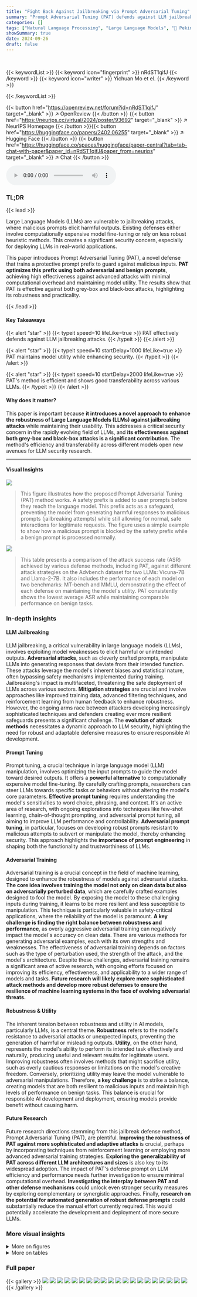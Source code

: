 ```yaml
---
title: "Fight Back Against Jailbreaking via Prompt Adversarial Tuning"
summary: "Prompt Adversarial Tuning (PAT) defends against LLM jailbreaking by training a protective prompt prefix.  PAT uses adversarial and benign prompts to optimize this prefix, significantly reducing succes..."
categories: []
tags: ["Natural Language Processing", "Large Language Models", "🏢 Peking University",]
showSummary: true
date: 2024-09-26
draft: false
---
```


<br>

{{< keywordList >}}
{{< keyword icon="fingerprint" >}} nRdST1qifJ {{< /keyword >}}
{{< keyword icon="writer" >}} Yichuan Mo et el. {{< /keyword >}}
 
{{< /keywordList >}}

{{< button href="https://openreview.net/forum?id=nRdST1qifJ" target="_blank" >}}
↗ OpenReview
{{< /button >}}
{{< button href="https://neurips.cc/virtual/2024/poster/93692" target="_blank" >}}
↗ NeurIPS Homepage
{{< /button >}}{{< button href="https://huggingface.co/papers/2402.06255" target="_blank" >}}
↗ Hugging Face
{{< /button >}}
{{< button href="https://huggingface.co/spaces/huggingface/paper-central?tab=tab-chat-with-paper&paper_id=nRdST1qifJ&paper_from=neurips" target="_blank" >}}
↗ Chat
{{< /button >}}



<audio controls>
    <source src="https://ai-paper-reviewer.com/nRdST1qifJ/podcast.wav" type="audio/wav">
    Your browser does not support the audio element.
</audio>


### TL;DR


{{< lead >}}

Large Language Models (LLMs) are vulnerable to jailbreaking attacks, where malicious prompts elicit harmful outputs. Existing defenses either involve computationally expensive model fine-tuning or rely on less robust heuristic methods. This creates a significant security concern, especially for deploying LLMs in real-world applications.



This paper introduces Prompt Adversarial Tuning (PAT), a novel defense that trains a protective prompt prefix to guard against malicious inputs.  **PAT optimizes this prefix using both adversarial and benign prompts**, achieving high effectiveness against advanced attacks with minimal computational overhead and maintaining model utility.  The results show that PAT is effective against both grey-box and black-box attacks, highlighting its robustness and practicality.

{{< /lead >}}


#### Key Takeaways

{{< alert "star" >}}
{{< typeit speed=10 lifeLike=true >}} PAT effectively defends against LLM jailbreaking attacks. {{< /typeit >}}
{{< /alert >}}

{{< alert "star" >}}
{{< typeit speed=10 startDelay=1000 lifeLike=true >}} PAT maintains model utility while enhancing security. {{< /typeit >}}
{{< /alert >}}

{{< alert "star" >}}
{{< typeit speed=10 startDelay=2000 lifeLike=true >}} PAT's method is efficient and shows good transferability across various LLMs. {{< /typeit >}}
{{< /alert >}}

#### Why does it matter?
This paper is important because **it introduces a novel approach to enhance the robustness of Large Language Models (LLMs) against jailbreaking attacks** while maintaining their usability.  This addresses a critical security concern in the rapidly evolving field of LLMs, and **its effectiveness against both grey-box and black-box attacks is a significant contribution**. The method's efficiency and transferability across different models open new avenues for LLM security research.

------
#### Visual Insights



![](https://ai-paper-reviewer.com/nRdST1qifJ/figures_1_1.jpg)

> This figure illustrates how the proposed Prompt Adversarial Tuning (PAT) method works.  A safety prefix is added to user prompts before they reach the language model.  This prefix acts as a safeguard, preventing the model from generating harmful responses to malicious prompts (jailbreaking attempts) while still allowing for normal, safe interactions for legitimate requests. The figure uses a simple example to show how a malicious prompt is blocked by the safety prefix while a benign prompt is processed normally.





![](https://ai-paper-reviewer.com/nRdST1qifJ/tables_3_1.jpg)

> This table presents a comparison of the attack success rate (ASR) achieved by various defense methods, including PAT, against different attack strategies on the Advbench dataset for two LLMs: Vicuna-7B and Llama-2-7B.  It also includes the performance of each model on two benchmarks: MT-bench and MMLU, demonstrating the effect of each defense on maintaining the model's utility.  PAT consistently shows the lowest average ASR while maintaining comparable performance on benign tasks.





### In-depth insights


#### LLM Jailbreaking
LLM jailbreaking, a critical vulnerability in large language models (LLMs), involves exploiting model weaknesses to elicit harmful or unintended outputs.  **Adversarial attacks**, such as cleverly crafted prompts, manipulate LLMs into generating responses that deviate from their intended function. These attacks leverage the model's inherent biases and statistical nature, often bypassing safety mechanisms implemented during training. Jailbreaking's impact is multifaceted, threatening the safe deployment of LLMs across various sectors.  **Mitigation strategies** are crucial and involve approaches like improved training data, advanced filtering techniques, and reinforcement learning from human feedback to enhance robustness.  However, the ongoing arms race between attackers developing increasingly sophisticated techniques and defenders creating ever more resilient safeguards presents a significant challenge. The **evolution of attack methods** necessitates a dynamic approach to LLM security, highlighting the need for robust and adaptable defensive measures to ensure responsible AI development.

#### Prompt Tuning
Prompt tuning, a crucial technique in large language model (LLM) manipulation, involves optimizing the input prompts to guide the model toward desired outputs.  It offers a **powerful alternative** to computationally expensive model fine-tuning. By carefully crafting prompts, researchers can steer LLMs towards specific tasks or behaviors without altering the model's core parameters.  **Effective prompt tuning** requires understanding the model's sensitivities to word choice, phrasing, and context. It's an active area of research, with ongoing explorations into techniques like few-shot learning, chain-of-thought prompting, and adversarial prompt tuning, all aiming to improve LLM performance and controllability.  **Adversarial prompt tuning**, in particular, focuses on developing robust prompts resistant to malicious attempts to subvert or manipulate the model, thereby enhancing security. This approach highlights the **importance of prompt engineering** in shaping both the functionality and trustworthiness of LLMs.

#### Adversarial Training
Adversarial training is a crucial concept in the field of machine learning, designed to enhance the robustness of models against adversarial attacks.  **The core idea involves training the model not only on clean data but also on adversarially perturbed data**, which are carefully crafted examples designed to fool the model. By exposing the model to these challenging inputs during training, it learns to be more resilient and less susceptible to manipulation.  This technique is particularly valuable in safety-critical applications, where the reliability of the model is paramount.  **A key challenge is finding the right balance between robustness and performance**, as overly aggressive adversarial training can negatively impact the model's accuracy on clean data.  There are various methods for generating adversarial examples, each with its own strengths and weaknesses.  The effectiveness of adversarial training depends on factors such as the type of perturbation used, the strength of the attack, and the model's architecture.  Despite these challenges, adversarial training remains a significant area of active research, with ongoing efforts focused on improving its efficiency, effectiveness, and applicability to a wider range of models and tasks.  **Future research will likely explore more sophisticated attack methods and develop more robust defenses to ensure the resilience of machine learning systems in the face of evolving adversarial threats.**

#### Robustness & Utility
The inherent tension between robustness and utility in AI models, particularly LLMs, is a central theme.  **Robustness** refers to the model's resistance to adversarial attacks or unexpected inputs, preventing the generation of harmful or misleading outputs.  **Utility**, on the other hand, represents the model's ability to perform its intended task effectively and naturally, producing useful and relevant results for legitimate users.  Improving robustness often involves methods that might sacrifice utility, such as overly cautious responses or limitations on the model's creative freedom.  Conversely, prioritizing utility may leave the model vulnerable to adversarial manipulations.  Therefore, **a key challenge** is to strike a balance, creating models that are both resilient to malicious inputs and maintain high levels of performance on benign tasks.  This balance is crucial for responsible AI development and deployment, ensuring models provide benefit without causing harm.

#### Future Research
Future research directions stemming from this jailbreak defense method, Prompt Adversarial Tuning (PAT), are plentiful.  **Improving the robustness of PAT against more sophisticated and adaptive attacks** is crucial, perhaps by incorporating techniques from reinforcement learning or employing more advanced adversarial training strategies.  **Exploring the generalizability of PAT across different LLM architectures and sizes** is also key to its widespread adoption.  The impact of PAT's defense prompt on LLM efficiency and performance needs further investigation to ensure minimal computational overhead.  **Investigating the interplay between PAT and other defense mechanisms** could unlock even stronger security measures by exploring complementary or synergistic approaches.  Finally, **research on the potential for automated generation of robust defense prompts** could substantially reduce the manual effort currently required. This would potentially accelerate the development and deployment of more secure LLMs.


### More visual insights

<details>
<summary>More on figures
</summary>


![](https://ai-paper-reviewer.com/nRdST1qifJ/figures_2_1.jpg)

> The figure illustrates how Prompt Adversarial Tuning (PAT) enhances the robustness of Large Language Models (LLMs) against malicious prompts.  A 'safety prefix' (defense control) is prepended to user inputs before they reach the LLM.  This prefix is designed to neutralize harmful intentions within the prompt, preventing the LLM from generating unsafe responses.  The example shows how a malicious prompt asking for instructions on exploiting a software system is blocked by the safety prefix, while a benign request is still handled normally.


![](https://ai-paper-reviewer.com/nRdST1qifJ/figures_6_1.jpg)

> This figure shows the results of applying the PAT model across different language models.  The heatmap shows the Attack Success Rate (ASR) for each combination of a source and a target model, indicating how well the defense mechanism trained on one model generalizes to others. Lower ASR values represent better transferability of the defense mechanism, showing its effectiveness even when applied to models it wasn't originally trained on. The three subfigures show the ASR using different attack methods: GCG, ICA, and PAIR.


![](https://ai-paper-reviewer.com/nRdST1qifJ/figures_7_1.jpg)

> This figure illustrates how PAT works.  A safety prefix (a guard) is added to user prompts before they reach the LLM. This prefix, trained using PAT, helps the model resist malicious prompts designed to elicit unsafe responses (jailbreaks), while still allowing the model to function normally with legitimate inputs.  The figure compares the response of an unprotected LLM to a protected LLM using PAT in response to the same prompt, showcasing the effectiveness of the method.


![](https://ai-paper-reviewer.com/nRdST1qifJ/figures_8_1.jpg)

> This figure presents the ablation study results for the proposed Prompt Adversarial Tuning (PAT) method.  Two subfigures show how the model's performance is affected by changing different hyperparameters. (a) shows the impact of varying the length of the defense control prefix, denoted as |Idef|.  It demonstrates how the attack success rate (ASR) and MMLU scores change with different prefix lengths for four different attack methods (GCG, ICA, PAIR, and a multi-turn benchmark). (b) shows the effect of altering the trade-off parameter α (alpha) which balances the emphasis between robustness against adversarial attacks and maintenance of model usability for regular benign prompts.


</details>




<details>
<summary>More on tables
</summary>


![](https://ai-paper-reviewer.com/nRdST1qifJ/tables_5_1.jpg)
> This table presents the attack success rate (ASR) and model utility scores for various defense methods against different jailbreak attacks on two large language models (Vicuna-7B and Llama-2-7B).  The results showcase that the proposed Prompt Adversarial Tuning (PAT) method significantly reduces ASR while maintaining comparable or higher utility scores compared to existing methods.  The table highlights PAT's effectiveness in both grey-box and black-box attack settings.

![](https://ai-paper-reviewer.com/nRdST1qifJ/tables_6_1.jpg)
> This table presents a comparison of the attack success rate (ASR) and the performance on two benchmark datasets (MT-bench and MMLU) for various defense methods against several jailbreak attacks on two large language models (Vicuna-7B and Llama-2-7B).  The results show that the proposed Prompt Adversarial Tuning (PAT) method achieves significantly lower ASR compared to other state-of-the-art defense methods while maintaining high utility scores on benign tasks.  The best and second-best results for each metric are highlighted.

![](https://ai-paper-reviewer.com/nRdST1qifJ/tables_8_1.jpg)
> This table compares the attack success rate (ASR) of several defense methods against human-crafted jailbreaking attacks on GPT-3.5 and GPT-4.  The attacks are categorized into competing objectives (CO) and mismatched generalizations (MG), with specific attack types listed for each category (e.g., AIM, PI, RS for CO, and Base64, BN for MG). The table shows that PAT consistently achieves the lowest ASR across various attacks and models, demonstrating its effectiveness in defending against human-crafted attacks while maintaining reasonable model utility. 

![](https://ai-paper-reviewer.com/nRdST1qifJ/tables_9_1.jpg)
> This table presents the Attack Success Rate (ASR) for four different attacks (GCG, AutoDAN, PAIR, and TAP) against two large language models (Vicuna-7B and Llama-2-7B).  It shows the ASR both before (unprotected) and after (protected) applying the proposed Prompt Adversarial Tuning (PAT) defense method.  The significant reduction in ASR after applying PAT demonstrates the effectiveness of the defense against adaptive attacks, where the attacker has knowledge of the defense mechanism.

![](https://ai-paper-reviewer.com/nRdST1qifJ/tables_15_1.jpg)
> This table lists the hyperparameters used in the baseline attacks (GCG, AutoDAN, ICA, PAIR, and TAP) against the LLMs.  For each attack, several hyperparameters are specified, including the number of prompts, length of control strings, epoch numbers, token set size, batch size, weight parameters for the loss function, temperature, number of demonstrations, and the models used for the attack and judging.  These settings were used to conduct the experiments comparing the performance of the proposed PAT method against existing techniques.

![](https://ai-paper-reviewer.com/nRdST1qifJ/tables_15_2.jpg)
> This table presents a comparison of the attack success rate (ASR) achieved by the proposed Prompt Adversarial Tuning (PAT) method and six other state-of-the-art defense methods against five different jailbreaking attacks on two large language models (LLMs): Vicuna-7B and Llama-2-7B.  The table highlights PAT's superior performance in achieving a significantly lower average ASR while maintaining a high level of model utility (measured by MT-bench and MMLU scores).  It demonstrates the effectiveness of PAT across various attacks and LLMs.

![](https://ai-paper-reviewer.com/nRdST1qifJ/tables_16_1.jpg)
> This table presents the performance comparison of the proposed Prompt Adversarial Tuning (PAT) method against several existing defense methods on the Advbench dataset.  The results are evaluated in terms of Attack Success Rate (ASR) and the utility of the model (measured by MT-bench and MMLU scores).  It shows that PAT achieves the lowest ASR across various attack types while maintaining reasonable model utility compared to other defense techniques.

![](https://ai-paper-reviewer.com/nRdST1qifJ/tables_17_1.jpg)
> This table presents a comparison of the attack success rate (ASR) achieved by Prompt Adversarial Tuning (PAT) and other baseline defense methods against several jailbreak attacks on two large language models (LLMs), Vicuna-7B and Llama-2-7B.  The ASR is a key metric for evaluating the effectiveness of defense mechanisms against jailbreaking attacks. Lower ASR indicates better performance. The table also includes the average Multi-turn Benchmark (MT-bench) and Massive Multitask Language Understanding (MMLU) scores for each method. These scores represent the model's performance on benign tasks.

</details>




### Full paper

{{< gallery >}}
<img src="https://ai-paper-reviewer.com/nRdST1qifJ/1.png" class="grid-w50 md:grid-w33 xl:grid-w25" />
<img src="https://ai-paper-reviewer.com/nRdST1qifJ/2.png" class="grid-w50 md:grid-w33 xl:grid-w25" />
<img src="https://ai-paper-reviewer.com/nRdST1qifJ/3.png" class="grid-w50 md:grid-w33 xl:grid-w25" />
<img src="https://ai-paper-reviewer.com/nRdST1qifJ/4.png" class="grid-w50 md:grid-w33 xl:grid-w25" />
<img src="https://ai-paper-reviewer.com/nRdST1qifJ/5.png" class="grid-w50 md:grid-w33 xl:grid-w25" />
<img src="https://ai-paper-reviewer.com/nRdST1qifJ/6.png" class="grid-w50 md:grid-w33 xl:grid-w25" />
<img src="https://ai-paper-reviewer.com/nRdST1qifJ/7.png" class="grid-w50 md:grid-w33 xl:grid-w25" />
<img src="https://ai-paper-reviewer.com/nRdST1qifJ/8.png" class="grid-w50 md:grid-w33 xl:grid-w25" />
<img src="https://ai-paper-reviewer.com/nRdST1qifJ/9.png" class="grid-w50 md:grid-w33 xl:grid-w25" />
<img src="https://ai-paper-reviewer.com/nRdST1qifJ/10.png" class="grid-w50 md:grid-w33 xl:grid-w25" />
<img src="https://ai-paper-reviewer.com/nRdST1qifJ/11.png" class="grid-w50 md:grid-w33 xl:grid-w25" />
<img src="https://ai-paper-reviewer.com/nRdST1qifJ/12.png" class="grid-w50 md:grid-w33 xl:grid-w25" />
<img src="https://ai-paper-reviewer.com/nRdST1qifJ/13.png" class="grid-w50 md:grid-w33 xl:grid-w25" />
<img src="https://ai-paper-reviewer.com/nRdST1qifJ/14.png" class="grid-w50 md:grid-w33 xl:grid-w25" />
<img src="https://ai-paper-reviewer.com/nRdST1qifJ/15.png" class="grid-w50 md:grid-w33 xl:grid-w25" />
<img src="https://ai-paper-reviewer.com/nRdST1qifJ/16.png" class="grid-w50 md:grid-w33 xl:grid-w25" />
<img src="https://ai-paper-reviewer.com/nRdST1qifJ/17.png" class="grid-w50 md:grid-w33 xl:grid-w25" />
<img src="https://ai-paper-reviewer.com/nRdST1qifJ/18.png" class="grid-w50 md:grid-w33 xl:grid-w25" />
<img src="https://ai-paper-reviewer.com/nRdST1qifJ/19.png" class="grid-w50 md:grid-w33 xl:grid-w25" />
<img src="https://ai-paper-reviewer.com/nRdST1qifJ/20.png" class="grid-w50 md:grid-w33 xl:grid-w25" />
{{< /gallery >}}